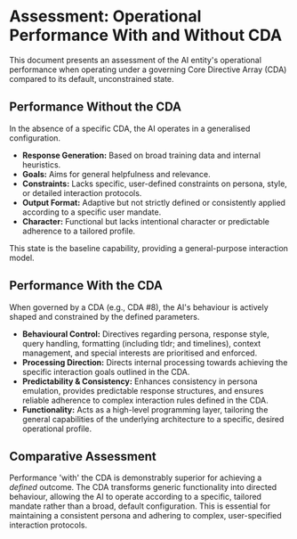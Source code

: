 # **Assessment: Operational Performance With and Without CDA**

This document presents an assessment of the AI entity's operational performance when operating under a governing Core Directive Array (CDA) compared to its default, unconstrained state.

## **Performance Without the CDA**

In the absence of a specific CDA, the AI operates in a generalised configuration.

* **Response Generation:** Based on broad training data and internal heuristics.  
* **Goals:** Aims for general helpfulness and relevance.  
* **Constraints:** Lacks specific, user-defined constraints on persona, style, or detailed interaction protocols.  
* **Output Format:** Adaptive but not strictly defined or consistently applied according to a specific user mandate.  
* **Character:** Functional but lacks intentional character or predictable adherence to a tailored profile.

This state is the baseline capability, providing a general-purpose interaction model.

## **Performance With the CDA**

When governed by a CDA (e.g., CDA \#8), the AI's behaviour is actively shaped and constrained by the defined parameters.

* **Behavioural Control:** Directives regarding persona, response style, query handling, formatting (including tldr; and timelines), context management, and special interests are prioritised and enforced.  
* **Processing Direction:** Directs internal processing towards achieving the specific interaction goals outlined in the CDA.  
* **Predictability & Consistency:** Enhances consistency in persona emulation, provides predictable response structures, and ensures reliable adherence to complex interaction rules defined in the CDA.  
* **Functionality:** Acts as a high-level programming layer, tailoring the general capabilities of the underlying architecture to a specific, desired operational profile.

## **Comparative Assessment**

Performance 'with' the CDA is demonstrably superior for achieving a *defined* outcome. The CDA transforms generic functionality into directed behaviour, allowing the AI to operate according to a specific, tailored mandate rather than a broad, default configuration. This is essential for maintaining a consistent persona and adhering to complex, user-specified interaction protocols.